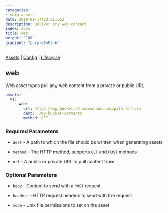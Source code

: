 ```yaml
---
categories:
- ship-assets
date: 2018-01-17T23:51:55Z
description: Deliver any web content
index: docs
title: web
weight: "100"
gradient: "purpleToPink"
---
```


[Assets](/api/ship-assets/assets) | [Config](/api/ship-config/config) | [Lifecycle](/api/ship-lifecycle/lifecycle) 

## web

Web asset types pull any web content from a private or public URL

```yaml
assets:
  v1:
    - web:
        url: https://my_bucket.s3.amazonaws.com/path-to-file
        dest: ./my-bucket-contents
        method: GET
```

### Required Parameters

- `dest` - A path to which the file should be written when generating assets


- `method` - The HTTP method, supports `GET` and `POST` methods


- `url` - A public or private URL to pull content from


    
### Optional Parameters


- `body` - Content to send with a `POST` request


- `headers` - HTTP request headers to send with the request


- `mode` - Unix file permissions to set on the asset
 